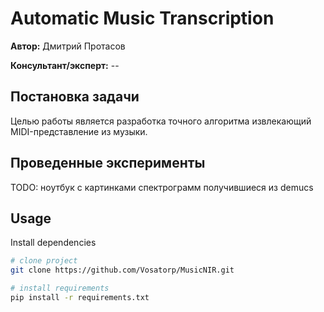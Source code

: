 # Automatic Music Transcription

**Автор:** Дмитрий Протасов

**Консультант/эксперт:** --

## Постановка задачи

Целью работы является разработка точного алгоритма извлекающий MIDI-представление из музыки.

## Проведенные эксперименты

TODO: ноутбук с картинками спектрограмм получившиеся из demucs

## Usage

Install dependencies

```bash
# clone project
git clone https://github.com/Vosatorp/MusicNIR.git

# install requirements
pip install -r requirements.txt
